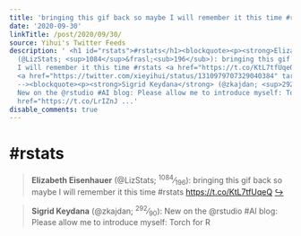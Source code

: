 ```yaml
---
title: 'bringing this gif back so maybe I will remember it this time #rstats https://t.co/KtL7tfUqeQ'
date: '2020-09-30'
linkTitle: /post/2020/09/30/
source: Yihui's Twitter Feeds
description: ' <h1 id="rstats">#rstats</h1><blockquote><p><strong>Elizabeth Eisenhauer</strong>
  (@LizStats; <sup>1084</sup>&frasl;<sub>196</sub>): bringing this gif back so maybe
  I will remember it this time #rstats <a href="https://t.co/KtL7tfUqeQ" target="_blank">https://t.co/KtL7tfUqeQ</a>
  <a href="https://twitter.com/xieyihui/status/1310979707329040384" target="_blank">&#8618;</a></p></blockquote><!--
  --><blockquote><p><strong>Sigrid Keydana</strong> (@zkajdan; <sup>292</sup>&frasl;<sub>90</sub>):
  New on the @rstudio #AI blog: Please allow me to introduce myself: Torch for R <a
  href="https://t.co/LrIZnJ ...'
disable_comments: true
---
```

 <h1 id="rstats">#rstats</h1><blockquote><p><strong>Elizabeth Eisenhauer</strong> (@LizStats; <sup>1084</sup>&frasl;<sub>196</sub>): bringing this gif back so maybe I will remember it this time #rstats <a href="https://t.co/KtL7tfUqeQ" target="_blank">https://t.co/KtL7tfUqeQ</a> <a href="https://twitter.com/xieyihui/status/1310979707329040384" target="_blank">&#8618;</a></p></blockquote><!-- --><blockquote><p><strong>Sigrid Keydana</strong> (@zkajdan; <sup>292</sup>&frasl;<sub>90</sub>): New on the @rstudio #AI blog: Please allow me to introduce myself: Torch for R <a href="https://t.co/LrIZnJ ...